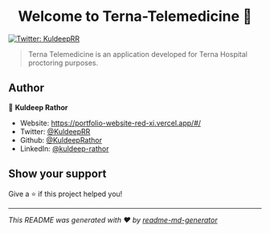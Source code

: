 <h1 align="center">Welcome to Terna-Telemedicine 👋</h1>
<p>
  <a href="https://twitter.com/KuldeepRR" target="_blank">
    <img alt="Twitter: KuldeepRR" src="https://img.shields.io/twitter/follow/KuldeepRR.svg?style=social" />
  </a>
</p>

> Terna Telemedicine is an application developed for Terna Hospital proctoring purposes.

## Author

👤 **Kuldeep Rathor**

* Website: https://portfolio-website-red-xi.vercel.app/#/
* Twitter: [@KuldeepRR](https://twitter.com/KuldeepRR)
* Github: [@KuldeepRathor](https://github.com/KuldeepRathor)
* LinkedIn: [@kuldeep-rathor](https://linkedin.com/in/kuldeep-rathor)

## Show your support

Give a ⭐️ if this project helped you!

***
_This README was generated with ❤️ by [readme-md-generator](https://github.com/kefranabg/readme-md-generator)_